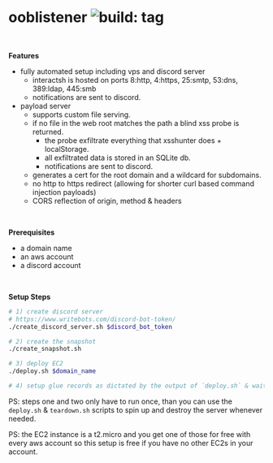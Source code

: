 ooblistener ![build: tag](https://github.com/aristosMiliaressis/ooblistener/actions/workflows/build.yml/badge.svg)
==

</br>

**Features**
- fully automated setup including vps and discord server
  - interactsh is hosted on ports 8:http, 4:https, 25:smtp, 53:dns, 389:ldap, 445:smb
  - notifications are sent to discord.
- payload server
  - supports custom file serving.
  - if no file in the web root matches the path a blind xss probe is returned.
    - the probe exfiltrate everything that xsshunter does + localStorage.
    - all exfiltrated data is stored in an SQLite db.
    - notifications are sent to discord.
  - generates a cert for the root domain and a wildcard for subdomains.
  - no http to https redirect (allowing for shorter curl based command injection payloads)
  - CORS reflection of origin, method & headers

</br>

**Prerequisites**
- a domain name
- an aws account
- a discord account

</br>

**Setup Steps**
```bash
# 1) create discord server
# https://www.writebots.com/discord-bot-token/
./create_discord_server.sh $discord_bot_token

# 2) create the snapshot
./create_snapshot.sh

# 3) deploy EC2
./deploy.sh $domain_name

# 4) setup glue records as dictated by the output of `deploy.sh` & wait for them to propagate
```

PS: steps one and two only have to run once, than you can use the `deploy.sh` & `teardown.sh` scripts to spin up and destroy the server whenever needed.

PS: the EC2 instance is a t2.micro and you get one of those for free with every aws account so this setup is free if you have no other EC2s in your account.

</br>
